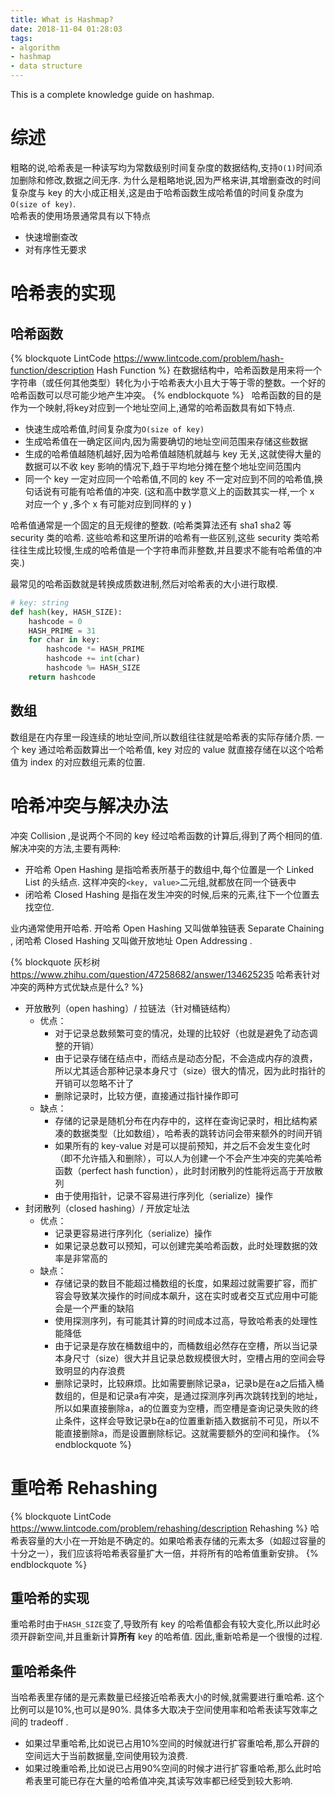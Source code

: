 ```yaml
---
title: What is Hashmap?
date: 2018-11-04 01:28:03
tags:
- algorithm
- hashmap
- data structure
---
```


This is a complete knowledge guide on hashmap.

<!-- more -->

# 综述

粗略的说,哈希表是一种读写均为常数级别时间复杂度的数据结构,支持`O(1)`时间添加删除和修改,数据之间无序. 为什么是粗略地说,因为严格来讲,其增删查改的时间复杂度与 key 的大小成正相关,这是由于哈希函数生成哈希值的时间复杂度为`O(size of key)`.  
哈希表的使用场景通常具有以下特点

- 快速增删查改
- 对有序性无要求

# 哈希表的实现

## 哈希函数

{% blockquote LintCode https://www.lintcode.com/problem/hash-function/description Hash Function %}
在数据结构中，哈希函数是用来将一个字符串（或任何其他类型）转化为小于哈希表大小且大于等于零的整数。一个好的哈希函数可以尽可能少地产生冲突。
{% endblockquote %}
&nbsp;
哈希函数的目的是作为一个映射,将key对应到一个地址空间上,通常的哈希函数具有如下特点.

- 快速生成哈希值,时间复杂度为`O(size of key)`
- 生成哈希值在一确定区间内,因为需要确切的地址空间范围来存储这些数据
- 生成的哈希值越随机越好,因为哈希值越随机就越与 key 无关,这就使得大量的数据可以不收 key 影响的情况下,趋于平均地分摊在整个地址空间范围内
- 同一个 key 一定对应同一个哈希值,不同的 key 不一定对应到不同的哈希值,换句话说有可能有哈希值的冲突. (这和高中数学意义上的函数其实一样,一个 x 对应一个 y ,多个 x 有可能对应到同样的 y )

哈希值通常是一个固定的且无规律的整数. (哈希类算法还有 sha1 sha2 等 security 类的哈希. 这些哈希和这里所讲的哈希有一些区别,这些 security 类哈希往往生成比较慢,生成的哈希值是一个字符串而非整数,并且要求不能有哈希值的冲突.)

最常见的哈希函数就是转换成质数进制,然后对哈希表的大小进行取模.

```python
# key: string
def hash(key, HASH_SIZE):
    hashcode = 0
    HASH_PRIME = 31
    for char in key:
        hashcode *= HASH_PRIME
        hashcode += int(char)
        hashcode %= HASH_SIZE
    return hashcode
```

## 数组

数组是在内存里一段连续的地址空间,所以数组往往就是哈希表的实际存储介质. 一个 key 通过哈希函数算出一个哈希值, key 对应的 value 就直接存储在以这个哈希值为 index 的对应数组元素的位置.

# 哈希冲突与解决办法

冲突 Collision ,是说两个不同的 key 经过哈希函数的计算后,得到了两个相同的值. 解决冲突的方法,主要有两种:

- 开哈希 Open Hashing 是指哈希表所基于的数组中,每个位置是一个 Linked List 的头结点. 这样冲突的`<key, value>`二元组,就都放在同一个链表中
- 闭哈希 Closed Hashing 是指在发生冲突的时候,后来的元素,往下一个位置去找空位.

业内通常使用开哈希. 开哈希 Open Hashing 又叫做单独链表 Separate Chaining , 闭哈希 Closed Hashing 又叫做开放地址 Open Addressing .

{% blockquote 灰杉树 https://www.zhihu.com/question/47258682/answer/134625235 哈希表针对冲突的两种方式优缺点是什么? %}

- 开放散列（open hashing）/ 拉链法（针对桶链结构）
    - 优点：
        - 对于记录总数频繁可变的情况，处理的比较好（也就是避免了动态调整的开销）
        - 由于记录存储在结点中，而结点是动态分配，不会造成内存的浪费，所以尤其适合那种记录本身尺寸（size）很大的情况，因为此时指针的开销可以忽略不计了
        - 删除记录时，比较方便，直接通过指针操作即可
    - 缺点：
        - 存储的记录是随机分布在内存中的，这样在查询记录时，相比结构紧凑的数据类型（比如数组），哈希表的跳转访问会带来额外的时间开销
        - 如果所有的 key-value 对是可以提前预知，并之后不会发生变化时（即不允许插入和删除），可以人为创建一个不会产生冲突的完美哈希函数（perfect hash function），此时封闭散列的性能将远高于开放散列
        - 由于使用指针，记录不容易进行序列化（serialize）操作
- 封闭散列（closed hashing）/ 开放定址法
    - 优点：
        - 记录更容易进行序列化（serialize）操作
        - 如果记录总数可以预知，可以创建完美哈希函数，此时处理数据的效率是非常高的
    - 缺点：
        - 存储记录的数目不能超过桶数组的长度，如果超过就需要扩容，而扩容会导致某次操作的时间成本飙升，这在实时或者交互式应用中可能会是一个严重的缺陷
        - 使用探测序列，有可能其计算的时间成本过高，导致哈希表的处理性能降低
        - 由于记录是存放在桶数组中的，而桶数组必然存在空槽，所以当记录本身尺寸（size）很大并且记录总数规模很大时，空槽占用的空间会导致明显的内存浪费
        - 删除记录时，比较麻烦。比如需要删除记录a，记录b是在a之后插入桶数组的，但是和记录a有冲突，是通过探测序列再次跳转找到的地址，所以如果直接删除a，a的位置变为空槽，而空槽是查询记录失败的终止条件，这样会导致记录b在a的位置重新插入数据前不可见，所以不能直接删除a，而是设置删除标记。这就需要额外的空间和操作。
{% endblockquote %}

# 重哈希 Rehashing

{% blockquote LintCode https://www.lintcode.com/problem/rehashing/description Rehashing %}
哈希表容量的大小在一开始是不确定的。如果哈希表存储的元素太多（如超过容量的十分之一），我们应该将哈希表容量扩大一倍，并将所有的哈希值重新安排。
{% endblockquote %}

## 重哈希的实现

重哈希时由于`HASH_SIZE`变了,导致所有 key 的哈希值都会有较大变化,所以此时必须开辟新空间,并且重新计算**所有** key 的哈希值. 因此,重新哈希是一个很慢的过程.

## 重哈希条件

当哈希表里存储的是元素数量已经接近哈希表大小的时候,就需要进行重哈希. 这个比例可以是10%,也可以是90%. 具体多大取决于空间使用率和哈希表读写效率之间的 tradeoff .

- 如果过早重哈希,比如说已占用10%空间的时候就进行扩容重哈希,那么开辟的空间远大于当前数据量,空间使用较为浪费.
- 如果过晚重哈希,比如说已占用90%空间的时候才进行扩容重哈希,那么此时哈希表里可能已存在大量的哈希值冲突,其读写效率都已经受到较大影响.